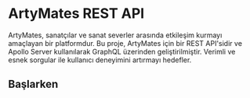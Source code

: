 # ArtyMates REST API

ArtyMates, sanatçılar ve sanat severler arasında etkileşim kurmayı amaçlayan bir platformdur. Bu proje, ArtyMates için bir REST API'sidir ve Apollo Server kullanılarak GraphQL üzerinden geliştirilmiştir. Verimli ve esnek sorgular ile kullanıcı deneyimini artırmayı hedefler.

## Başlarken

